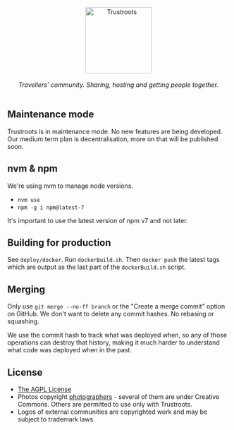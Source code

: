 <p align="center">
  <br>
  <br>
  <a href="https://www.trustroots.org/"><img width="150" src="https://cdn.rawgit.com/Trustroots/trustroots/master/public/img/logo/color.svg" alt="Trustroots"></a>
  <br>
  <br>
  <em>Travellers' community. Sharing, hosting and getting people together.</em>
  <br>
  <br>
</p>

## Maintenance mode

Trustroots is in maintenance mode. No new features are being developed. Our
medium term plan is decentralisation, more on that will be published soon.

## nvm & npm

We're using nvm to manage node versions.

- `nvm use`
- `npm -g i npm@latest-7`

It's important to use the latest version of npm v7 and not later.

## Building for production

See `deploy/docker`. Run `dockerBuild.sh`. Then `docker push` the latest tags
which are output as the last part of the `dockerBuild.sh` script.

## Merging

Only use `git merge --no-ff branch` or the "Create a merge commit" option on
GitHub. We don't want to delete any commit hashes. No rebasing or squashing.

We use the commit hash to track what was deployed when, so any of those
operations can destroy that history, making it much harder to understand what
code was deployed when in the past.

## License

- [The AGPL License](LICENSE.md)
- Photos copyright [photographers](https://github.com/Trustroots/trustroots/blob/master/modules/core/client/directives/tr-boards.client.directive.js#L30) - several of them are under Creative Commons. Others are permitted to use only with Trustroots.
- Logos of external communities are copyrighted work and may be subject to trademark laws.
